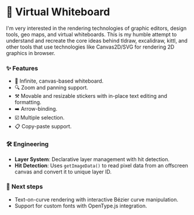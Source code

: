 # 🎨 Virtual Whiteboard

I'm very interested in the rendering technologies of graphic editors, design tools, geo maps, and virtual whiteboards. This is my humble attempt to understand and recreate the core ideas behind tldraw, excalidraw, kittl, and other tools that use technologies like Canvas2D/SVG for rendering 2D graphics in browser.

### ✨ **Features**

- 🎨&nbsp;Infinite, canvas-based whiteboard.
- 🔍&nbsp;Zoom and panning support.
- ⚒️&nbsp;Movable and resizable stickers with in-place text editing and formatting.
- ➡️&nbsp;Arrow-binding.
- ☑️&nbsp;Multiple selection.
- 📋&nbsp;Copy-paste support.

### 🛠️ **Engineering**

- **Layer System**: Declarative layer management with hit detection.
- **Hit Detection**: Uses `getImageData()` to read pixel data from an offscreen canvas and convert it to unique layer ID.

### 🚀 **Next steps**
- Text-on-curve rendering with interactive Bézier curve manipulation.
- Support for custom fonts with OpenType.js integration.
